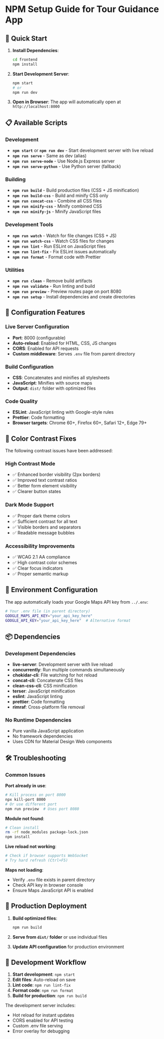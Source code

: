 # NPM Setup Guide for Tour Guidance App

## 🚀 Quick Start

1. **Install Dependencies**:
   ```bash
   cd frontend
   npm install
   ```

2. **Start Development Server**:
   ```bash
   npm start
   # or
   npm run dev
   ```

3. **Open in Browser**: The app will automatically open at `http://localhost:8000`

## 📋 Available Scripts

### Development
- **`npm start`** or **`npm run dev`** - Start development server with live reload
- **`npm run serve`** - Same as dev (alias)
- **`npm run serve-node`** - Use Node.js Express server
- **`npm run serve-python`** - Use Python server (fallback)

### Building
- **`npm run build`** - Build production files (CSS + JS minification)
- **`npm run build-css`** - Build and minify CSS only
- **`npm run concat-css`** - Combine all CSS files
- **`npm run minify-css`** - Minify combined CSS
- **`npm run minify-js`** - Minify JavaScript files

### Development Tools
- **`npm run watch`** - Watch for file changes (CSS + JS)
- **`npm run watch-css`** - Watch CSS files for changes
- **`npm run lint`** - Run ESLint on JavaScript files
- **`npm run lint-fix`** - Fix ESLint issues automatically
- **`npm run format`** - Format code with Prettier

### Utilities
- **`npm run clean`** - Remove build artifacts
- **`npm run validate`** - Run linting and build
- **`npm run preview`** - Preview routes page on port 8080
- **`npm run setup`** - Install dependencies and create directories

## 🔧 Configuration Features

### Live Server Configuration
- **Port**: 8000 (configurable)
- **Auto-reload**: Enabled for HTML, CSS, JS changes
- **CORS**: Enabled for API requests
- **Custom middleware**: Serves `.env` file from parent directory

### Build Configuration
- **CSS**: Concatenates and minifies all stylesheets
- **JavaScript**: Minifies with source maps
- **Output**: `dist/` folder with optimized files

### Code Quality
- **ESLint**: JavaScript linting with Google-style rules
- **Prettier**: Code formatting
- **Browser targets**: Chrome 60+, Firefox 60+, Safari 12+, Edge 79+

## 🎨 Color Contrast Fixes

The following contrast issues have been addressed:

### High Contrast Mode
- ✅ Enhanced border visibility (2px borders)
- ✅ Improved text contrast ratios
- ✅ Better form element visibility
- ✅ Clearer button states

### Dark Mode Support
- ✅ Proper dark theme colors
- ✅ Sufficient contrast for all text
- ✅ Visible borders and separators
- ✅ Readable message bubbles

### Accessibility Improvements
- ✅ WCAG 2.1 AA compliance
- ✅ High contrast color schemes
- ✅ Clear focus indicators
- ✅ Proper semantic markup

## 🔗 Environment Configuration

The app automatically loads your Google Maps API key from `../.env`:

```bash
# Your .env file (in parent directory)
GOOGLE_MAPS_API_KEY="your_api_key_here"
GOOGLE_API_KEY="your_api_key_here"  # Alternative format
```

## 📦 Dependencies

### Development Dependencies
- **live-server**: Development server with live reload
- **concurrently**: Run multiple commands simultaneously
- **chokidar-cli**: File watching for hot reload
- **concat-cli**: Concatenate CSS files
- **clean-css-cli**: CSS minification
- **terser**: JavaScript minification
- **eslint**: JavaScript linting
- **prettier**: Code formatting
- **rimraf**: Cross-platform file removal

### No Runtime Dependencies
- Pure vanilla JavaScript application
- No framework dependencies
- Uses CDN for Material Design Web components

## 🛠️ Troubleshooting

### Common Issues

**Port already in use**:
```bash
# Kill process on port 8000
npx kill-port 8000
# Or use different port
npm run preview  # Uses port 8080
```

**Module not found**:
```bash
# Clean install
rm -rf node_modules package-lock.json
npm install
```

**Live reload not working**:
```bash
# Check if browser supports WebSocket
# Try hard refresh (Ctrl+F5)
```

**Maps not loading**:
- Verify `.env` file exists in parent directory
- Check API key in browser console
- Ensure Maps JavaScript API is enabled

## 🎯 Production Deployment

1. **Build optimized files**:
   ```bash
   npm run build
   ```

2. **Serve from `dist/` folder** or use individual files

3. **Update API configuration** for production environment

## 🔄 Development Workflow

1. **Start development**: `npm start`
2. **Edit files**: Auto-reload on save
3. **Lint code**: `npm run lint-fix`
4. **Format code**: `npm run format`
5. **Build for production**: `npm run build`

The development server includes:
- Hot reload for instant updates
- CORS enabled for API testing
- Custom .env file serving
- Error overlay for debugging